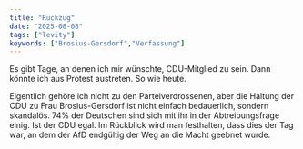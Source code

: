 ```yaml
---
title: "Rückzug"
date: "2025-08-08"
tags: ["levity"]
keywords: ["Brosius-Gersdorf","Verfassung"]
---
```

Es gibt Tage, an denen ich mir wünschte, CDU-Mitglied zu sein. Dann könnte ich aus Protest austreten. So wie heute.

Eigentlich gehöre ich nicht zu den Parteiverdrossenen, aber die Haltung der CDU zu Frau Brosius-Gersdorf ist nicht einfach bedauerlich, sondern skandalös. 74% der Deutschen sind sich mit ihr in der Abtreibungsfrage einig. Ist der CDU egal. Im Rückblick wird man festhalten, dass dies der Tag war, an dem der AfD endgültig der Weg an die Macht geebnet wurde. 
